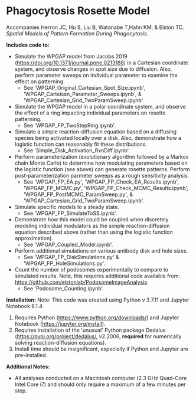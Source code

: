 # Phagocytosis Rosette Model

Accompanies Herron JC, Hu S, Liu B, Watanabe T,Hahn KM, & Elston TC. <i>Spatial Models of Pattern Formation During Phagocytosis</i>.

__Includes code to:__
- Simulate the WPGAP model from Jacobs 2019 (https://doi.org/10.1371/journal.pone.0213188) in a Cartesian coordinate system, and observe changes in spot size due to diffusion. Also, perform parameter sweeps on individual parameter to examine the effect on patterning.
	- See 'WPGAP_Original_Cartesian_Spot_Size.ipynb', 'WPGAP_Carteisan_Parameter_Sweeps.ipynb', & 'WPGAP_Cartesian_Grid_TwoParamSweep.ipynb'
- Simulate the WPGAP model in a polar coordinate system, and observe the effect of a ring impacting individual parameters on rosette patterning.
	- See 'WPGAP_FP_TwoStepRing.ipynb'.
- Simulate a simple reaction-diffusion equation based on a diffusing species being activated locally over a disk. Also, demonstrate how a logistic function can reasonably fit these distributions.
	- See 'Simple_Disk_Activation_RxnDiff.ipynb'.
- Perform parameterization (evolutionary algorithm followed by a Markov chain Monte Carlo) to determine how modulating parameters based on the logistic function (see above) can generate rosette patterns. Perform post-parameterization parmeter sweeps as a rough sensitivity analysis.
	- See 'WPGAP_FP_EA.py', 'WPGAP_FP_Check_EA_Results.ipynb', 'WPGAP_FP_MCMC.py', 'WPGAP_FP_Check_MCMC_Results.ipynb', 'WPGAP_FP_PostMCMC_ParamSweep.py', & 'WPGAP_Cartesian_Grid_TwoParamSweep.ipynb'.
- Simulate specific models to a steady state.
	- See 'WPGAP_FP_SimulateToSS.ipynb'.
- Demonstrate how this model could be coupled when discretely modeling individual modulators as the simple reaction-diffusion equation described above (rather than using the logistic function approximation).
	- See 'WPGAP_Coupled_Model.ipynb'.
- Perform additional simulations on various antibody disk and hole sizes.
	- See 'WPGAP_FP_DiskSimulations.py' & 'WPGAP_FP_HoleSimulations.py'.
- Count the number of podosomes experimentally to compare to simulated results. Note, this requires additional code available from: https://github.com/elstonlab/PodosomeImageAnalysis.
	- See 'Podosome_Counting.ipynb'.


__Installation:__
Note: This code was created using Python v 3.7.11 and Jupyter Notebook 6.1.4
1. Requires Python (https://www.python.org/downloads/) and Jupyter Notebook (https://jupyter.org/install).
2. Requires installation of the 'unusual' Python package Dedalus (https://pypi.org/project/dedalus/, v2.2006, __required__ for numerically solving reaction-diffusion equations).
3. Install time should be insignificant, especially if Python and Jupyter are pre-installed. 

__Additional Notes:__
- All analyses conducted on a Macintosh computer (2.3 GHz Quad-Core Intel Core i7) and should only require a maximum of a few minutes per step. 





